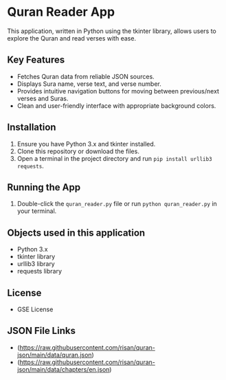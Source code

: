 # Quran Reader App

This application, written in Python using the tkinter library, allows users to explore the Quran and read verses with ease.

## Key Features

- Fetches Quran data from reliable JSON sources.
- Displays Sura name, verse text, and verse number.
- Provides intuitive navigation buttons for moving between previous/next verses and Suras.
- Clean and user-friendly interface with appropriate background colors.

## Installation

1. Ensure you have Python 3.x and tkinter installed.
2. Clone this repository or download the files.
3. Open a terminal in the project directory and run `pip install urllib3 requests`.

## Running the App

1. Double-click the `quran_reader.py` file or run `python quran_reader.py` in your terminal.

## Objects used in this application

- Python 3.x
- tkinter library
- urllib3 library
- requests library

## License

- GSE License

## JSON File Links

- (https://raw.githubusercontent.com/risan/quran-json/main/data/quran.json)
- (https://raw.githubusercontent.com/risan/quran-json/main/data/chapters/en.json)


